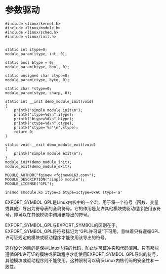 # 参数驱动



```
#include <linux/kernel.h>
#include <linux/module.h>
#include <linux/sched.h>
#include <linux/init.h>


static int itype=0;
module_param(itype, int, 0);

static bool btype = 0;
module_param(btype, bool, 0);

static unsigned char ctype=0;
module_param(ctype, byte, 0);

static char *stype=0;
module_param(stype, charp, 0);

static int __init demo_module_init(void)
{
	printk("simple module init\n");
	printk("itype=%d\n",itype);
	printk("btype=%d\n",btype);
	printk("ctype=%d\n",ctype);
	printk("stype='%s'\n",stype);
	return 0;
}

static void __exit demo_module_exit(void)
{
	printk("simple module exit\n");
}
module_init(demo_module_init);
module_exit(demo_module_exit);

MODULE_AUTHOR("fgjnew <fgjnew@163.com>");
MODULE_DESCRIPTION("simple module");
MODULE_LICENSE("GPL");
```





```
insmod smodule.ko itype=3 btype=1ctype=0xAC stype='a'
```





EXPORT_SYMBOL_GPL是Linux内核中的一个宏，用于将一个符号（函数、变量或其他）导出为符号表的全局符号。它的作用是允许其他模块或驱动程序使用该符号，即可以在其他模块中调用该导出的符号。

EXPORT_SYMBOL_GPL与EXPORT_SYMBOL的区别在于，EXPORT_SYMBOL_GPL将符号标记为“GPL许可证”下可用，意味着只有遵循GPL许可证规定的模块或驱动程序才能使用该导出的符号。

这样设计的目的是保护Linux内核的代码，防止许可证冲突和代码滥用。只有那些遵循GPL许可证的模块或驱动程序才能使用EXPORT_SYMBOL_GPL导出的符号，其他模块或驱动程序则不能使用。这种限制可以确保Linux内核代码的安全性和一致性。
